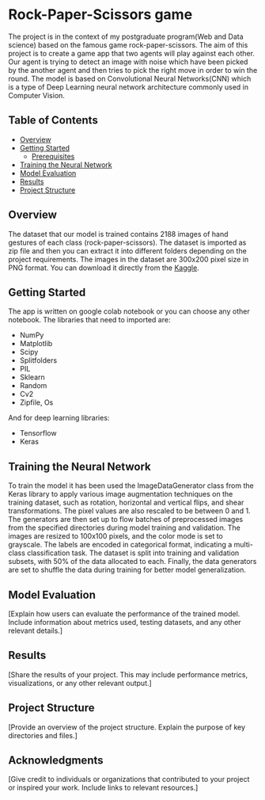 # Rock-Paper-Scissors game

The project is in the context of my postgraduate program(Web and Data science) based on the famous game rock-paper-scissors. The aim of this project is to create a game app that two agents will play against each other. Our agent is trying to detect an image with noise which have been picked by the another agent and then tries to pick the right move in order to win the round. The model is based on Convolutional Neural Networks(CNN) which is a type of Deep Learning neural network architecture commonly used in Computer Vision.

## Table of Contents
- [Overview](#overview)
- [Getting Started](#getting-started)
  - [Prerequisites](#prerequisites)
- [Training the Neural Network](#training-the-neural-network)
- [Model Evaluation](#model-evaluation)
- [Results](#results)
- [Project Structure](#project-structure)

## Overview

The dataset that our model is trained contains 2188 images of hand gestures of each class (rock-paper-scissors). The dataset is imported as zip file and then you can extract it into different folders depending on the project requirements. The images in the dataset are 300x200 pixel size in PNG format. You can download it directly from the [Kaggle](https://www.kaggle.com/datasets/drgfreeman/rockpaperscissors).

## Getting Started

The app is written on google colab notebook or you can choose any other notebook. The libraries that need to imported are:

- NumPy
- Matplotlib
- Scipy
- Splitfolders
- PIL
- Sklearn
- Random
- Cv2
- Zipfile, Os

And for deep learning libraries:
- Tensorflow
- Keras

## Training the Neural Network

To train the model it has been used the ImageDataGenerator class from the Keras library to apply various image augmentation techniques on the training dataset, such as rotation, horizontal and vertical flips, and shear transformations. The pixel values are also rescaled to be between 0 and 1. The generators are then set up to flow batches of preprocessed images from the specified directories during model training and validation. The images are resized to 100x100 pixels, and the color mode is set to grayscale. The labels are encoded in categorical format, indicating a multi-class classification task. The dataset is split into training and validation subsets, with 50% of the data allocated to each. Finally, the data generators are set to shuffle the data during training for better model generalization.

## Model Evaluation

[Explain how users can evaluate the performance of the trained model. Include information about metrics used, testing datasets, and any other relevant details.]

## Results

[Share the results of your project. This may include performance metrics, visualizations, or any other relevant output.]

## Project Structure

[Provide an overview of the project structure. Explain the purpose of key directories and files.]


## Acknowledgments

[Give credit to individuals or organizations that contributed to your project or inspired your work. Include links to relevant resources.]


